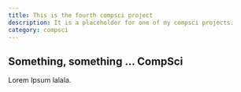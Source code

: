 ```yaml
---
title: This is the fourth compsci project
description: It is a placeholder for one of my compsci projects.
category: compsci
---
```


## Something, something ... CompSci

Lorem  Ipsum lalala.

